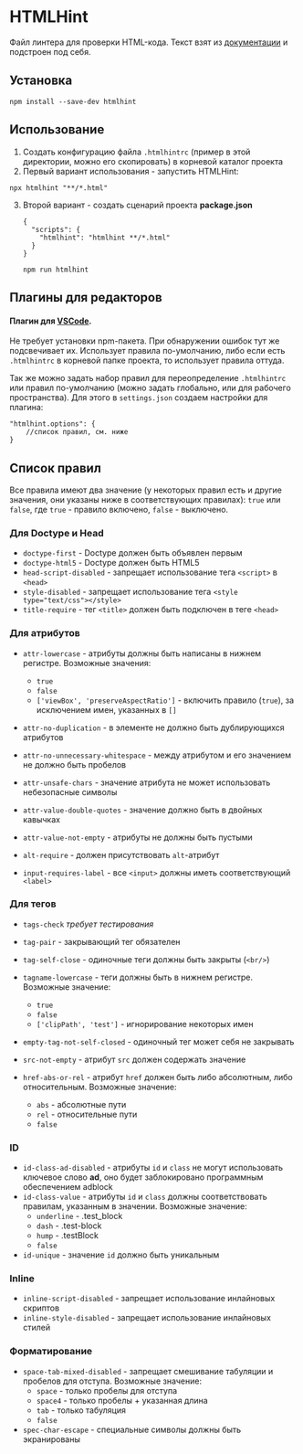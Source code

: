 
# HTMLHint
Файл линтера для проверки HTML-кода. Текст взят из [документации](https://htmlhint.com/) и подстроен под себя. 

## Установка
```
npm install --save-dev htmlhint
```
## Использование
1. Создать конфигурацию файла `.htmlhintrc` (пример в этой директории, можно его скопировать) в корневой каталог проекта
2. Первый вариант использования - запустить HTMLHint: 
```
npx htmlhint "**/*.html"
```
3. Второй вариант - создать сценарий проекта
	**package.json**
	```
	{
	  "scripts": {
	    "htmlhint": "htmlhint **/*.html"
	  }
	}
	```
	```
	npm run htmlhint
	```
## Плагины для редакторов

#### Плагин для [VSCode](https://marketplace.visualstudio.com/items?itemName=mkaufman.HTMLHint). 
Не требует установки npm-пакета.
При обнаружении ошибок тут же подсвечивает их. 
Использует правила по-умолчанию, либо если есть `.htmlhintrc` в корневой папке проекта, то использует правила оттуда.

Так же можно задать набор правил для переопределение `.htmlhintrc` или правил по-умолчанию (можно задать глобально, или для рабочего пространства).  Для этого в `settings.json` создаем настройки для плагина: 
```
"htmlhint.options": {
	//список правил, см. ниже
}
``` 
 
## Список правил
Все правила имеют два значение (у некоторых правил есть и другие значения, они указаны ниже в соответствующих правилах): `true` или `false`, где `true` - правило включено, `false`  - выключено.
  
### Для Doctype и Head
- `doctype-first` - Doctype должен быть объявлен первым
- `doctype-html5` - Doctype должен быть HTML5
- `head-script-disabled` - запрещает использование тега `<script>` в `<head>`
- `style-disabled` - запрещает использование тега `<style type="text/css"></style>`
- `title-require` - тег `<title>` должен быть подключен в теге `<head>`
### Для атрибутов
- `attr-lowercase` - атрибуты должны быть написаны в нижнем регистре. Возможные значения:
	- `true`
	- `false`
	- `['viewBox', 'preserveAspectRatio']` - включить правило (`true`), за исключением имен, указанных в `[]`  

- `attr-no-duplication` - в элементе не должно быть дублирующихся атрибутов

- `attr-no-unnecessary-whitespace` - между атрибутом и его значением не должно быть пробелов

- `attr-unsafe-chars` - значение атрибута не может использовать небезопасные символы

- `attr-value-double-quotes` - значение должно быть в двойных кавычках

- `attr-value-not-empty` - атрибуты не должны быть пустыми

- `alt-require` - должен присутствовать `alt`-атрибут

- `input-requires-label` - все `<input>` должны иметь соответствующий `<label>`

### Для тегов
- `tags-check`  *требует тестирования*

- `tag-pair` - закрывающий тег обязателен

- `tag-self-close` - одиночные теги должны быть закрыты (`<br/>`)

- `tagname-lowercase` - теги должны быть в нижнем регистре. Возможные значение:
	- `true`
	- `false`
	- `['clipPath', 'test']` - игнорирование некоторых имен

- `empty-tag-not-self-closed` - одиночный тег может себя не закрывать

- `src-not-empty` - атрибут `src` должен содержать значение

- `href-abs-or-rel` - атрибут `href` должен быть либо абсолютным, либо относительным. Возможные значение:
	- `abs` - абсолютные пути
	- `rel` - относительные пути
	- `false`
### ID
- `id-class-ad-disabled` - атрибуты `id` и `class` не могут использовать ключевое слово **ad**, оно будет заблокировано программным обеспечением adblock
- `id-class-value` - атрибуты `id` и `class` должны соответствовать правилам, указанным в значении. Возможные значение:
	- `underline` - .test_block
	- `dash` - .test-block
	- `hump` - .testBlock
	- `false`
- `id-unique` - значение `id` должно быть уникальным

### Inline
- `inline-script-disabled` - запрещает использование инлайновых скриптов
- `inline-style-disabled` - запрещает использование инлайновых стилей

### Форматирование
- `space-tab-mixed-disabled` - запрещает смешивание табуляции и пробелов для отступа.  Возможные значение:
	- `space` - только пробелы для отступа
	- `space4` - только пробелы + указанная длина
	- `tab` - только табуляция
	- `false`
- `spec-char-escape` - специальные символы должны быть экранированы
